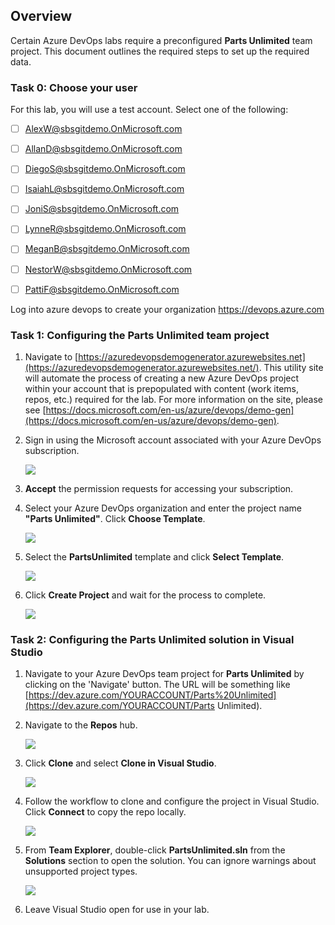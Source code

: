 <a name="Overview"></a>
## Overview ##
Certain Azure DevOps labs require a preconfigured **Parts Unlimited** team project. This document outlines the required steps to set up the required data.

### Task 0: Choose your user ###
For this lab, you will use a test account.  Select one of the following:
- [ ] AlexW@sbsgitdemo.OnMicrosoft.com
- [ ] AllanD@sbsgitdemo.OnMicrosoft.com
- [ ] DiegoS@sbsgitdemo.OnMicrosoft.com
- [ ] IsaiahL@sbsgitdemo.OnMicrosoft.com
- [ ] JoniS@sbsgitdemo.OnMicrosoft.com
- [ ] LynneR@sbsgitdemo.OnMicrosoft.com
- [ ] MeganB@sbsgitdemo.OnMicrosoft.com
- [ ] NestorW@sbsgitdemo.OnMicrosoft.com
- [ ] PattiF@sbsgitdemo.OnMicrosoft.com


Log into azure devops to create your organization  https://devops.azure.com


<a name="Ex0Task1"></a>
### Task 1: Configuring the Parts Unlimited team project ###

1. Navigate to [https://azuredevopsdemogenerator.azurewebsites.net](https://azuredevopsdemogenerator.azurewebsites.net/). This utility site will automate the process of creating a new Azure DevOps project within your account that is prepopulated with content (work items, repos, etc.) required for the lab. For more information on the site, please see [https://docs.microsoft.com/en-us/azure/devops/demo-gen](https://docs.microsoft.com/en-us/azure/devops/demo-gen).

1. Sign in using the Microsoft account associated with your Azure DevOps subscription.

    ![](images/000.png)

1. **Accept** the permission requests for accessing your subscription.

1. Select your Azure DevOps organization and enter the project name **"Parts Unlimited"**. Click **Choose Template**.

    ![](images/001.png)

1. Select the **PartsUnlimited** template and click **Select Template**.

    ![](images/002.png)

1. Click **Create Project** and wait for the process to complete.

    ![](images/003.png)

<a name="Ex0Task2"></a>
### Task 2: Configuring the Parts Unlimited solution in Visual Studio ###


1. Navigate to your Azure DevOps team project for **Parts Unlimited** by clicking on the 'Navigate' button. The URL will be something like [https://dev.azure.com/YOURACCOUNT/Parts%20Unlimited](https://dev.azure.com/YOURACCOUNT/Parts Unlimited).

2. Navigate to the **Repos** hub.

    ![](images/004.png)

3. Click **Clone** and select **Clone in Visual Studio**.

    ![](images/005.png)

4. Follow the workflow to clone and configure the project in Visual Studio. Click **Connect** to copy the repo locally.

    ![](images/006.png)

5. From **Team Explorer**, double-click **PartsUnlimited.sln** from the **Solutions** section to open the solution. You can ignore warnings about unsupported project types.

    ![](images/007.png)

6. Leave Visual Studio open for use in your lab.

